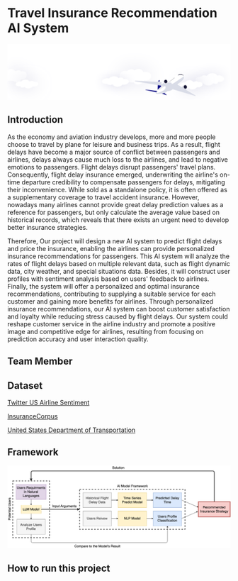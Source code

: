 # Travel Insurance Recommendation AI System

![alt text](assest/bg.svg)

## Introduction

As the economy and aviation industry develops, more and more people choose to travel by plane for leisure and business trips. As a result, flight delays have become a major source of conflict between passengers and airlines, delays always cause much loss to the airlines, and lead to negative emotions to passengers. Flight delays disrupt passengers' travel plans. Consequently, flight delay insurance emerged, underwriting the airline's on-time departure credibility to compensate passengers for delays, mitigating their inconvenience. While sold as a standalone policy, it is often offered as a supplementary coverage to travel accident insurance. However, nowadays many airlines cannot provide great delay prediction values as a reference for passengers, but only calculate the average value based on historical records, which reveals that there exists an urgent need to develop better insurance strategies.
  
Therefore, Our project will design a new Al system to predict flight delays and price the insurance, enabling the airlines can provide personalized insurance recommendations for passengers. This Al system will analyze the rates of flight delays based on multiple relevant data, such as flight dynamic data, city weather, and special situations data. Besides, it will construct user profiles with sentiment analysis based on users' feedback to airlines. Finally, the system will offer a personalized and optimal insurance recommendations, contributing to supplying a suitable service for each customer and gaining more benefits for airlines. Through personalized insurance recommendations, our AI system can boost customer satisfaction and loyalty while reducing stress caused by flight delays. Our system could reshape customer service in the airline industry and promote a positive image and competitive edge for airlines, resulting from focusing on prediction accuracy and user interaction quality.

## Team Member

## Dataset

[Twitter US Airline Sentiment](https://www.kaggle.com/datasets/crowdflower/twitter-airline-sentiment?resource=download&select=Tweets.csv)

[InsuranceCorpus](https://huggingface.co/datasets/Ddream-ai/InsuranceCorpus)

[United States Department of Transportation](https://www.transtats.bts.gov/databases.asp?Z1qr_VQ=E&Z1qr_Qr5p=N8vn6v10&f7owrp6_VQF=D)

## Framework

![alt text](assest/framework.png)

## How to run this project
